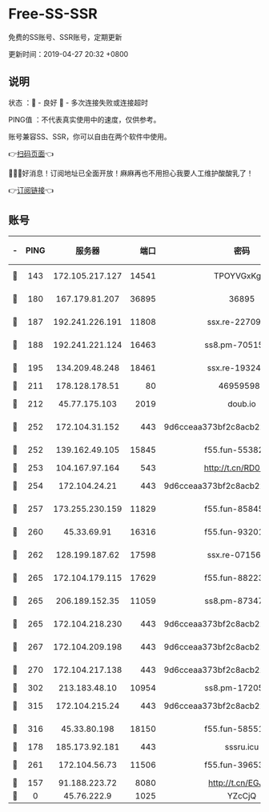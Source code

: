 # Free-SS-SSR

免费的SS账号、SSR账号，定期更新

更新时间：2019-04-27 20:32 +0800

## 说明

状态     ：🙂 - 良好 🙁 - 多次连接失败或连接超时

PING值   ：不代表真实使用中的速度，仅供参考。

账号兼容SS、SSR，你可以自由在两个软件中使用。

👉[扫码页面](https://liesauer.github.io/Free-SS-SSR/)👈

🎉🎉🎉好消息！订阅地址已全面开放！麻麻再也不用担心我要人工维护酸酸乳了！

👉[订阅链接](https://www.liesauer.net/yogurt/subscribe?ACCESS_TOKEN=DAYxR3mMaZAsaqUb)👈

## 账号

|-|PING|服务器|端口|密码|加密方式|区域|
|:----:|:----:|:-----:|-----:|:----:|:----:|:----:|
|🙂|143|172.105.217.127|14541|TPOYVGxKglpi|aes-256-cfb|JP|
|🙂|180|167.179.81.207|36895|36895|aes-256-cfb|JP|
|🙂|187|192.241.226.191|11808|ssx.re-22709690|aes-256-cfb|US|
|🙂|188|192.241.221.124|16463|ss8.pm-70515178|aes-256-cfb|US|
|🙂|195|134.209.48.248|18461|ssx.re-19324326|aes-256-cfb|US|
|🙂|211|178.128.178.51|80|469595985|chacha20|US|
|🙂|212|45.77.175.103|2019|doub.io|aes-128-ctr|SG|
|🙂|252|172.104.31.152|443|9d6cceaa373bf2c8acb22e60b6a58be6|aes-256-cfb|US|
|🙂|252|139.162.49.105|15845|f55.fun-55382148|aes-256-cfb|SG|
|🙂|253|104.167.97.164|543|http://t.cn/RD0D7sx|rc4-md5|CA|
|🙂|254|172.104.24.21|443|9d6cceaa373bf2c8acb22e60b6a58be6|aes-256-cfb|US|
|🙂|257|173.255.230.159|11829|f55.fun-85845471|aes-256-cfb|US|
|🙂|260|45.33.69.91|16316|f55.fun-93201078|aes-256-cfb|US|
|🙂|262|128.199.187.62|17598|ssx.re-07156237|aes-256-cfb|SG|
|🙂|265|172.104.179.115|17629|f55.fun-88223816|aes-256-cfb|SG|
|🙂|265|206.189.152.35|11059|ss8.pm-87347385|aes-256-cfb|SG|
|🙂|265|172.104.218.230|443|9d6cceaa373bf2c8acb22e60b6a58be6|aes-256-cfb|US|
|🙂|267|172.104.209.198|443|9d6cceaa373bf2c8acb22e60b6a58be6|aes-256-cfb|US|
|🙂|270|172.104.217.138|443|9d6cceaa373bf2c8acb22e60b6a58be6|aes-256-cfb|US|
|🙂|302|213.183.48.10|10954|ss8.pm-17205856|rc4-md5|RU|
|🙂|315|172.104.215.24|443|9d6cceaa373bf2c8acb22e60b6a58be6|aes-256-cfb|US|
|🙂|316|45.33.80.198|18150|f55.fun-58551932|aes-256-cfb|US|
|🙂|178|185.173.92.181|443|sssru.icu|rc4-md5|RU|
|🙂|261|172.104.56.73|11506|f55.fun-39653109|aes-256-cfb|SG|
|🙁|157|91.188.223.72|8080|http://t.cn/EGJIyrl|rc4-md5|RU|
|🙁|0|45.76.222.9|1025|YZcCjQ|rc4-md5|JP|
